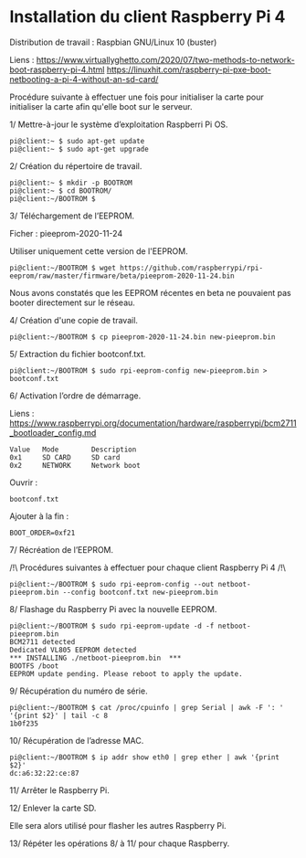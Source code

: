 Installation du client Raspberry Pi 4
=====================================

Distribution de travail : Raspbian GNU/Linux 10 (buster)

Liens :
https://www.virtuallyghetto.com/2020/07/two-methods-to-network-boot-raspberry-pi-4.html
https://linuxhit.com/raspberry-pi-pxe-boot-netbooting-a-pi-4-without-an-sd-card/


Procédure suivante à effectuer une fois pour initialiser la carte pour initialiser la carte afin qu'elle boot sur le serveur.

1/ Mettre-à-jour le système d’exploitation Raspberri Pi OS.

```
pi@client:~ $ sudo apt-get update
pi@client:~ $ sudo apt-get upgrade
```


2/ Création du répertoire de travail.

```
pi@client:~ $ mkdir -p BOOTROM 
pi@client:~ $ cd BOOTROM/
pi@client:~/BOOTROM $ 
```


3/ Téléchargement de l’EEPROM.

Ficher : pieeprom-2020-11-24

Utiliser uniquement cette version de l'EEPROM.

```
pi@client:~/BOOTROM $ wget https://github.com/raspberrypi/rpi-eeprom/raw/master/firmware/beta/pieeprom-2020-11-24.bin
```


Nous avons constatés que les EEPROM récentes en beta ne pouvaient pas booter directement sur le réseau.


4/ Création d'une copie de travail.

```
pi@client:~/BOOTROM $ cp pieeprom-2020-11-24.bin new-pieeprom.bin
```

5/ Extraction du fichier bootconf.txt.

```
pi@client:~/BOOTROM $ sudo rpi-eeprom-config new-pieeprom.bin > bootconf.txt
```

6/ Activation l’ordre de démarrage.

Liens : 
https://www.raspberrypi.org/documentation/hardware/raspberrypi/bcm2711_bootloader_config.md

```
Value 	Mode 		Description
0x1 	SD CARD 	SD card 
0x2 	NETWORK 	Network boot
```

Ouvrir :

```
bootconf.txt
```

Ajouter à la fin : 

```
BOOT_ORDER=0xf21
```

7/ Récréation de l’EEPROM.

/!\ Procédures suivantes à effectuer pour chaque client Raspberry Pi 4 /!\

```
pi@client:~/BOOTROM $ sudo rpi-eeprom-config --out netboot-pieeprom.bin --config bootconf.txt new-pieeprom.bin
```


8/ Flashage du Raspberry Pi avec la nouvelle EEPROM.

```
pi@client:~/BOOTROM $ sudo rpi-eeprom-update -d -f netboot-pieeprom.bin
BCM2711 detected
Dedicated VL805 EEPROM detected
*** INSTALLING ./netboot-pieeprom.bin  ***
BOOTFS /boot
EEPROM update pending. Please reboot to apply the update.
```

9/ Récupération du numéro de série. 

```
pi@client:~/BOOTROM $ cat /proc/cpuinfo | grep Serial | awk -F ': ' '{print $2}' | tail -c 8
1b0f235
```

10/ Récupération de l’adresse MAC. 

```
pi@client:~/BOOTROM $ ip addr show eth0 | grep ether | awk '{print $2}'
dc:a6:32:22:ce:87
```

11/ Arrêter le Raspberry Pi.


12/ Enlever la carte SD.

Elle sera alors utilisé pour flasher les autres Raspberry Pi.


13/ Répéter les opérations 8/ à 11/ pour chaque Raspberry. 
